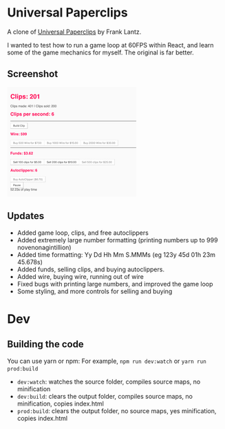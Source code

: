 # Universal Paperclips

A clone of [Universal Paperclips](https://www.decisionproblem.com/paperclips/) by Frank Lantz.

I wanted to test how to run a game loop at 60FPS within React, and learn some of the game mechanics for myself. The original is far better.

## Screenshot

![Screenshot](screenshot.png)

## Updates

- Added game loop, clips, and free autoclippers
- Added extremely large number formatting (printing numbers up to 999 novenonagintillion)
- Added time formatting: Yy Dd Hh Mm S.MMMs (eg 123y 45d 01h 23m 45.678s)
- Added funds, selling clips, and buying autoclippers.
- Added wire, buying wire, running out of wire
- Fixed bugs with printing large numbers, and improved the game loop
- Some styling, and more controls for selling and buying

# Dev

## Building the code

You can use yarn or npm: For example, `npm run dev:watch` or `yarn run prod:build`

- `dev:watch`: watches the source folder, compiles source maps, no minification
- `dev:build`: clears the output folder, compiles source maps, no minification, copies index.html
- `prod:build`: clears the output folder, no source maps, yes minification, copies index.html